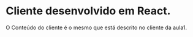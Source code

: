 # Cliente desenvolvido em React.

O Conteúdo do cliente é o mesmo que está descrito no cliente da aula1.
